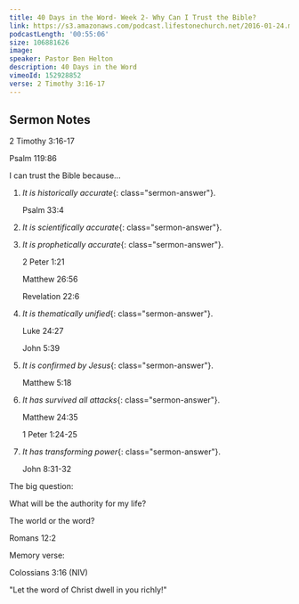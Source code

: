```yaml
---
title: 40 Days in the Word- Week 2- Why Can I Trust the Bible?
link: https://s3.amazonaws.com/podcast.lifestonechurch.net/2016-01-24.mp3
podcastLength: '00:55:06'
size: 106881626
image:
speaker: Pastor Ben Helton
description: 40 Days in the Word
vimeoId: 152928852
verse: 2 Timothy 3:16-17
---
```


## Sermon Notes

2 Timothy 3:16-17

Psalm 119:86

I can trust the Bible because...

1. *It is historically accurate*{: class="sermon-answer"}.

    Psalm 33:4

2. *It is scientifically accurate*{: class="sermon-answer"}.

3. *It is prophetically accurate*{: class="sermon-answer"}.

    2 Peter 1:21

    Matthew 26:56

    Revelation 22:6

4. *It is thematically unified*{: class="sermon-answer"}.

    Luke 24:27

    John 5:39

5. *It is confirmed by Jesus*{: class="sermon-answer"}.

    Matthew 5:18

6. *It has survived all attacks*{: class="sermon-answer"}.

    Matthew 24:35

    1 Peter 1:24-25

7. *It has transforming power*{: class="sermon-answer"}.

    John 8:31-32

The big question:

What will be the authority for my life?

The world or the word?

Romans 12:2

Memory verse:

Colossians 3:16 (NIV)

"Let the word of Christ dwell in you richly!"
